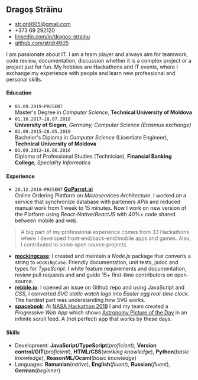 ## Dragoș Străinu

- str.dr4605@gmail.com
- +373 69 292120
- [linkedin.com/in/dragos-strainu](https://www.linkedin.com/in/dragos-strainu)
- [github.com/strdr4605](https://github.com/strdr4605)

I am passionate about IT. I am a team player and always aim for teamwork, code review, documentation, discussion whether it is a complex project or a project just for fun. My hobbies are Hackathons and IT events, where I exchange my experience with people and learn new professional and personal skills.

#### Education

- `01.09.2019–PRESENT`  
  Master's Degree in _Computer Science_, **Technical University of Moldova**
- `01.10.2017–18.07.2018`  
  **University of Siegen**, _Germany, Computer Science (Erasmus exchange)_
- `01.09.2015–28.05.2019`  
  Bachelor's Diploma in _Computer Science_ (Licentiate Engineer), **Technical University of Moldova**
- `01.09.2012–16.06.2016`  
  Diploma of Professional Studies (Technician), **Financial Banking College**, _Speciality Informatics_

#### Experience

- `20.12.2018–PRESENT` **[GoParrot.ai](https://www.goparrot.ai/)**  
  Online Ordering Platform on _Microservices Architecture_. I worked on a service that synchronize database with parteners _APIs_ and reduced manual work from 1 week to 15 minutes. Now I work on new version of the Platform using _React-Native_/_ReactJS_ with 40%+ code shared between mobile and web.

> A big part of my professional experience comes from 33 Hackathons where I developed front-end/back-end/mobile apps and games. Also, I contributed to some open source projects.

- **[mockingcase](https://github.com/strdr4605/mockingcase)**: I created and maintain a _Node.js_ package that converts a string to `mOcKiNgCaSe`. Friendly documentation, unit tests, jsdoc and types for _TypeScript_. I white feature requirements and documentation, review pull requests and and guide 15+ first-time contributors on open-source.
- **[rebble.io](http://rebble.io)**: I opened an issue on Github repo and using JavaScript and _CSS_, I converted _SVG static watch logo_ into _Easter egg real-time clock_. The hardest part was understanding how SVG works.
- **[spacebook](https://tum-faf.github.io/spacebook/)**: At [NASA Hackathon 2019](https://2019.spaceappschallenge.org/challenges/invent-your-own-challenge/invent-your-own-challenge/teams/spacebook/project) I and my team created a _Progressive Web App_ which shows [Astronomy Picture of the Day](https://apod.nasa.gov/apod/astropix.html) in an infinite scroll feed. A (not perfect) app that works by these days.

#### Skills

- Development: **JavaScript/TypeScript**(_proficient_), **Version control/GIT**(_proficient_), **HTML/CSS**(_working knowledge_), **Python**(_basic knowledge_), **ReasonML/Ocaml**(_basic knowledge_)
- Languages: **Romanian**(_native_), **English**(_fluent_), **Russian**(_fluent_), **German**(_beginner_)
